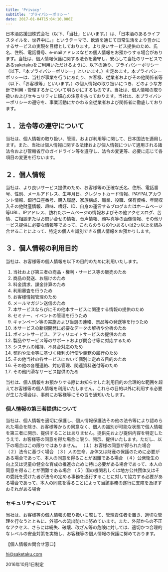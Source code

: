 ```yaml
---
title: 'Privacy'
subtitle: 'プライバシーポリシー'
date: 2017-01-04T15:04:10.000Z
---
```


<style>
  .content-body h2 {
    font-weight: bold;
  }
  .content-body h3 {
    font-weight: bold;
  }
  .content-body ol {
    list-style-type: decimal;
    margin-left: 1.5rem;
    margin-bottom: 1.5rem;
  }
</style>

日本酒応援団株式会社（以下、「当社」といいます。）は、「日本酒のあるライフスタイルを、世界中に。」というテーマで、飲酒を通じて日常生活をより豊かにするサービスの実現を目標としております。より良いサービス提供のため、氏名、住所、電話番号、e-mailアドレスなどの個人情報をお預かりする場合があります。当社は、個人情報保護に関する法令を遵守し、安心して当社のサービスであるsaketakuをご利用いただけるように、以下の通り、プライバシーポリシー（以下、「本プライバシーポリシー」といいます。）を定めます。本プライバシーポリシーは、当社が事業を行うにあたり、お客様、従業者およびその他関係者等（以下、「お客様等」といいます。）の個人情報の取り扱いにつき、どのような方針で利用・管理するかについて明らかにするものです。当社は、個人情報の取り扱いおよびセキュリティに細心の注意を払っております。当社は、本プライバシーポリシーの遵守を、事業活動にかかわる全従業者および関係者に徹底しております。

## １．法令等の遵守について
当社は、個人情報の取り扱い、管理、および利用等に関して、日本国法を適用します。また、当社は個人情報に関する法律および個人情報について適用される諸法令および管轄省庁のガイドライン等を遵守し、法令の変更等、必要に応じて各項目の変更を行ないます。

## ２．個人情報
当社は、より良いサービス提供のため、お客様等の正確な氏名、住所、電話番号、性別、メールアドレス、生年月日、クレジットカード情報、PAYPALアカウント情報、銀行口座番号、購入履歴、家族構成、職業、役職、保有資格、年間収入その他財産情報、趣味、嗜好、ID、自身の運営するブログまたはホームページ等URL、IPアドレス、訪れたホームページの情報およびその他アクセスログ、苦情、ご相談またはお問い合せの情報、音声情報、顔写真等の画像情報、その他サービス提供に必要な情報等であって、これらのうちの1つあるいは2つ以上を組み合せることによって、特定の個人を識別できる個人情報をお預かりします。

## ３．個人情報の利用目的
当社は、お客様等の個人情報を以下の目的のために利用いたします。

1. 当社および第三者の商品・権利・サービス等の販売のため
2. 商品の発送、お届けのため
3. 料金請求、課金計算のため
4. 利用審査を行うため
5. お客様情報管理のため
6. メールマガジン送信のため
7. 本サービスならびにその他本サービスに関連する情報の提供のため
8. セミナー、イベントの管理を行うため
9. キャンペーン等の実施および当選の連絡、景品等の発送等を行うため
10. 本サービスの新規開発に必要なデータの解析や分析のため
11. ポイントサービス、アフィリエイトサービスの提供のため
12. 製品やサービス等のサポートおよび問合せ等に対応するため
13. システムの維持、不具合対応のため
14. 契約や法令等に基づく権利の行使や義務の履行のため
15. その他当社の各サービスにおいて個別に定める目的のため
16. その他の各種連絡、対応管理、関連資料送付等のため
17. その他円滑なサービス提供のため

当社は、個人情報をお預かりする際にお知らせした利用目的の合理的な範囲を超えてお客様等の個人情報を利用いたしません。これらの目的以外に利用する必要が生じた場合は、事前にお客様等にその旨を通知いたします。

### 個人情報の第三者提供について
当社は、個人情報を適切に保護し、個人情報保護法その他の法令等により認められた場合を除き、お客様等からの同意なく、個人の識別が可能な状態で個人情報を第三者に開示、提供することはありません。提供先および提供内容を特定したうえで、お客様等の同意を得た場合に限り、開示、提供いたします。ただし、以下の場合はこの限りではありません。
（１）お客様の同意が得られた場合
（２）法令に基づく場合
（３）人の生命、身体又は財産の保護のために必要がある場合であって、本人の同意を得ることが困難である場合
（４）公衆衛生の向上又は児童の健全な育成の推進のために特に必要がある場合であって、本人の同意を得ることが困難である場合
（５）国の機関若しくは地方公共団体又はその委託を受けた者が法令の定める事務を遂行することに対して協力する必要がある場合であって、本人の同意を得ることによって当該事務の遂行に支障を及ぼすおそれがある場合

### セキュリティについて
当社は、お客様等の個人情報の取り扱いに際して、管理責任者を置き、適切な管理を行なうとともに、外部への流出防止に努めています。また、外部からの不正なアクセス、さらには紛失、破壊、改ざん等の危険に対しては、適切かつ合理的なレベルの安全対策を実施し、お客様等の個人情報の保護に努めております。


【個人情報お問合せ窓口】

hi@saketaku.com

2016年10月1日制定